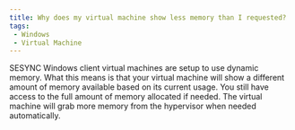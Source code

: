```yaml
---
title: Why does my virtual machine show less memory than I requested?
tags:
 - Windows
 - Virtual Machine
---
```



SESYNC Windows client virtual machines are setup to use dynamic memory. What this means is that your virtual machine will
show a different amount of memory available based on its current usage. You still have access to the full amount of memory
allocated if needed. The virtual machine will grab more memory from the hypervisor when needed automatically.
